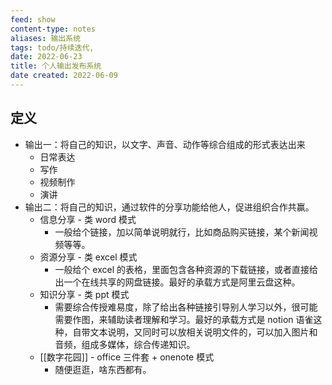 ```yaml
---
feed: show
content-type: notes
aliases: 输出系统
tags: todo/持续迭代, 
date: 2022-06-23
title: 个人输出发布系统
date created: 2022-06-09
---
```


## 定义

- 输出一：将自己的知识，以文字、声音、动作等综合组成的形式表达出来
	- 日常表达
	- 写作
	- 视频制作
	- 演讲
- 输出二：将自己的知识，通过软件的分享功能给他人，促进组织合作共赢。
	- 信息分享 - 类 word 模式
		- 一般给个链接，加以简单说明就行，比如商品购买链接，某个新闻视频等等。
	- 资源分享 - 类 excel 模式
		- 一般给个 excel 的表格，里面包含各种资源的下载链接，或者直接给出一个在线共享的网盘链接。最好的承载方式是阿里云盘这种。
	- 知识分享 - 类 ppt 模式
		- 需要综合传授难易度，除了给出各种链接引导别人学习以外，很可能需要作图，来辅助读者理解和学习。最好的承载方式是 notion 语雀这种，自带文本说明，又同时可以放相关说明文件的，可以加入图片和音频，组成多媒体，综合传递知识。
	- [[数字花园]] - office 三件套 + onenote 模式
		- 随便逛逛，啥东西都有。
